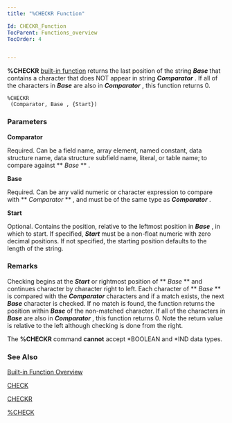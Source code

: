 ```yaml
---
title: "%CHECKR Function"

Id: CHECKR_Function
TocParent: Functions_overview
TocOrder: 4


---
```


**%CHECKR** [built-in function](Functions_overview.html) returns the last position of the string ***Base*** that contains a character that does NOT appear in string ***Comparator*** . If all of the characters in ***Base*** are also in ***Comparator*** , this function returns 0. 

```
%CHECKR 
 (Comparator, Base , {Start})   
```

### Parameters

**Comparator** 

Required. Can be a field name, array element, named constant, data structure name, data structure subfield name, literal, or table name; to compare against ** *Base* ** .


**Base** 

Required. Can be any valid numeric or character expression to compare with ** *Comparator* ** , and must be of the same type as ***Comparator*** .


**Start** 

Optional. Contains the position, relative to the leftmost position in ***Base*** , in which to start. If specified, ***Start*** must be a non-float numeric with zero decimal positions. If not specified, the starting position defaults to the length of the string.


### Remarks
Checking begins at the ***Start*** or rightmost position of ** *Base* ** and continues character by character right to left. Each character of ** *Base* ** is compared with the ***Comparator*** characters and if a match exists, the next ***Base*** character is checked. If no match is found, the function returns the position within ***Base*** of the non-matched character. If all of the characters in ***Base*** are also in ***Comparator*** , this function returns 0. Note the return value is relative to the left although checking is done from the right. 

The **%CHECKR** command **cannot** accept *BOOLEAN and *IND data types. 

### See Also
[Built-in Function Overview](Functions_overview.html)

[CHECK](CHECK.html)

[CHECKR](CHECKR.html)

[%CHECK](CHECK_Function.html) 
